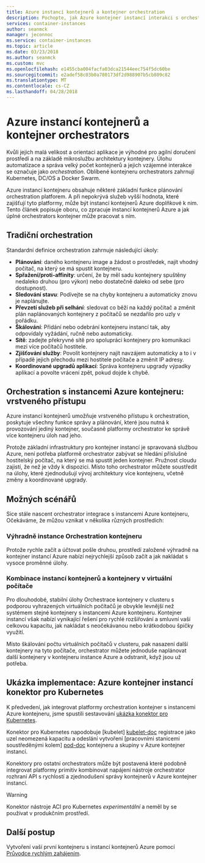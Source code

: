 ```yaml
---
title: Azure instancí kontejnerů a kontejner orchestration
description: Pochopte, jak Azure kontejner instancí interakci s orchestrators kontejneru.
services: container-instances
author: seanmck
manager: jeconnoc
ms.service: container-instances
ms.topic: article
ms.date: 03/23/2018
ms.author: seanmck
ms.custom: mvc
ms.openlocfilehash: e1455cba004facfa03dca21544eec754f5dc60be
ms.sourcegitcommit: e2adef58c03b0a780173df2d988907b5cb809c82
ms.translationtype: MT
ms.contentlocale: cs-CZ
ms.lasthandoff: 04/28/2018
---
```

# <a name="azure-container-instances-and-container-orchestrators"></a>Azure instancí kontejnerů a kontejner orchestrators

Kvůli jejich malá velikost a orientaci aplikace je výhodné pro agilní doručení prostředí a na základě mikroslužbu architektury kontejnery. Úlohu automatizace a správa velký počet kontejnerů a jejich vzájemné interakce se označuje jako *orchestration*. Oblíbené kontejneru orchestrators zahrnují Kubernetes, DC/OS a Docker Swarm.

Azure instancí kontejneru obsahuje některé základní funkce plánování orchestration platforem. A při nepokrývá služeb vyšší hodnota, které zajišťují tyto platformy, může být instancí kontejnerů Azure doplňkové k nim. Tento článek popisuje oboru, co zpracuje instancí kontejnerů Azure a jak úplné orchestrators kontejner může pracovat s ním.

## <a name="traditional-orchestration"></a>Tradiční orchestration

Standardní definice orchestration zahrnuje následující úkoly:

- **Plánování**: daného kontejneru image a žádost o prostředek, najít vhodný počítač, na který se má spustit kontejneru.
- **Spřažení/proti-affinity**: určení, že by měl sadu kontejnery spuštěny nedaleko druhou (pro výkon) nebo dostatečně daleko od sebe (pro dostupnost).
- **Sledování stavu**: Podívejte se na chyby kontejneru a automaticky znovu je naplánujte.
- **Převzetí služeb při selhání**: sledovat co běží na každý počítač a změnit plán naplánovaných kontejnery z počítačů se nezdařilo pro uzly v pořádku.
- **Škálování**: Přidání nebo odebrání kontejneru instancí tak, aby odpovídaly vyžádání, ručně nebo automaticky.
- **Sítě**: zadejte překryvné sítě pro spolupráci kontejnery pro komunikaci mezi více počítačů hostitele.
- **Zjišťování služby**: Povolit kontejnery najít navzájem automaticky a to i v případě jejich přechodu mezi hostitele počítače a změnit IP adresy.
- **Koordinované upgradů aplikací**: Správa kontejneru upgrady výpadky aplikací a povolte vrácení zpět, pokud dojde k chybě.

## <a name="orchestration-with-azure-container-instances-a-layered-approach"></a>Orchestration s instancemi Azure kontejneru: vrstveného přístupu

Azure instancí kontejnerů umožňuje vrstveného přístupu k orchestration, poskytuje všechny funkce správy a plánování, které jsou nutná k provozování jediný kontejner, současně platformy orchestrator ke správě více kontejneru úloh nad jeho.

Protože základní infrastruktury pro kontejner instancí je spravovaná službou Azure, není potřeba platformě orchestrator zabývat se hledání příslušné hostitelský počítač, na který se má spustit jeden kontejner. Pružnost cloudu zajistí, že než je vždy k dispozici. Místo toho orchestrator můžete soustředit na úlohy, které zjednodušují vývoj architektury více kontejneru, včetně změny a koordinované upgrady.

## <a name="potential-scenarios"></a>Možných scénářů

Sice stále nascent orchestrator integrace s instancemi Azure kontejneru, Očekáváme, že můžou vznikat v několika různých prostředích:

### <a name="orchestration-of-container-instances-exclusively"></a>Výhradně instance Orchestration kontejneru

Protože rychle začít a účtovat pošle druhou, prostředí založené výhradně na kontejner instancí Azure nabízí nejrychlejší způsob začít a jak nakládat s vysoce proměnné úlohy.

### <a name="combination-of-container-instances-and-containers-in-virtual-machines"></a>Kombinace instancí kontejnerů a kontejnery v virtuální počítače

Pro dlouhodobé, stabilní úlohy Orchestrace kontejnery v clusteru s podporou vyhrazených virtuálních počítačů je obvykle levnější než systémem stejné kontejnery s instancemi Azure kontejneru. Kontejner instancí však nabízí vynikající řešení pro rychlé rozšiřování a smluvní vaší celkovou kapacitu, jak nakládat s neočekávanou nebo krátkodobou špičky využití.

Místo škálování počtu virtuálních počítačů v clusteru, pak nasazení další kontejnery na tyto počítače, orchestrator můžete jednoduše naplánovat další kontejnery v kontejneru instance Azure a odstranit, když jsou už potřeba.

## <a name="sample-implementation-azure-container-instances-connector-for-kubernetes"></a>Ukázka implementace: Azure kontejner instancí konektor pro Kubernetes

K předvedení, jak integrovat platformy orchestration kontejner s instancemi Azure kontejneru, jsme spustili sestavování [ukázka konektor pro Kubernetes][aci-connector-k8s].

Konektor pro Kubernetes napodobuje [kubelet] [ kubelet-doc] registrace jako uzel neomezená kapacitu a odeslání vytvoření [pracovními stanicemi soustředěnými kolem] [ pod-doc] kontejneru a skupiny v Azure kontejner instancí.

Konektory pro ostatní orchestrators může být postavená které podobně integrovat platformy primitiv kombinovat napájení nástroje orchestrator rozhraní API s rychlostí a zjednodušení správy kontejnerů v Azure kontejner instancí.

> [!WARNING]
> Konektor nástroje ACI pro Kubernetes *experimentální* a neměl by se používat v produkčním prostředí.

## <a name="next-steps"></a>Další postup

Vytvoření vaší první kontejneru s instancí kontejnerů Azure pomocí [Průvodce rychlým zahájením](container-instances-quickstart.md).

<!-- IMAGES -->

<!-- LINKS -->
[aci-connector-k8s]: https://github.com/virtual-kubelet/virtual-kubelet/tree/master/providers/azure
[kubelet-doc]: https://kubernetes.io/docs/admin/kubelet/
[pod-doc]: https://kubernetes.io/docs/concepts/workloads/pods/pod/